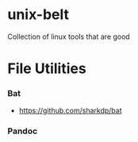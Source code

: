 # unix-belt
Collection of linux tools that are good



# File Utilities 
### Bat
- https://github.com/sharkdp/bat

### Pandoc

